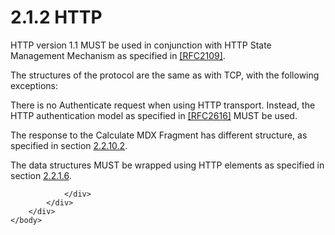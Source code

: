 <html dir="LTR" xmlns:mshelp="http://msdn.microsoft.com/mshelp" xmlns:ddue="http://ddue.schemas.microsoft.com/authoring/2003/5" xmlns:xlink="http://www.w3.org/1999/xlink" xmlns:tool="http://www.microsoft.com/tooltip">
    <head>
        <meta http-equiv="Content-Type" content="text/html; CHARSET=utf-8"></meta>
        <meta name="save" content="history"></meta>
        <title>2.1.2 HTTP</title>
        <xml>
            <mshelp:toctitle title="2.1.2 HTTP"></mshelp:toctitle>
            <mshelp:rltitle title="[MS-SSAS8]: HTTP"></mshelp:rltitle>
            <mshelp:keyword index="A" term="52457140-43c9-4e21-b694-1c87ecc51533"></mshelp:keyword>
            <mshelp:attr name="DCSext.ContentType" value="open specification"></mshelp:attr>
            <mshelp:attr name="AssetID" value="52457140-43c9-4e21-b694-1c87ecc51533"></mshelp:attr>
            <mshelp:attr name="TopicType" value="kbRef"></mshelp:attr>
            <mshelp:attr name="DCSext.Title" value="[MS-SSAS8]: HTTP" />
        </xml>
    </head>
    <body>
        <div id="header">
            <h1 class="heading">2.1.2 HTTP</h1>
        </div>
        <div id="mainSection">
            <div id="mainBody">
                <div id="allHistory" class="saveHistory"></div>
                <div id="sectionSection0" class="section" name="collapseableSection">
                    

<p>HTTP version 1.1 MUST be used in conjunction with HTTP State
Management Mechanism as specified in <a href="https://go.microsoft.com/fwlink/?LinkId=90315">[RFC2109]</a>.</p>

<p>The structures of the protocol are the same as with TCP,
with the following exceptions:</p>

<p>There is no Authenticate request when using HTTP transport.
Instead, the HTTP authentication model as specified in <a href="https://go.microsoft.com/fwlink/?LinkId=90372">[RFC2616]</a> MUST be used.</p>

<p>The response to the Calculate MDX Fragment has different
structure, as specified in section <a href="9d2042b9-5ccb-410d-aa66-4201d1fd5d64.html">2.2.10.2</a>.</p>

<p>The data structures MUST be wrapped using HTTP elements as
specified in section <a href="a1f5ccfa-35e3-4052-ae96-ca61dd271ee0.html">2.2.1.6</a>.</p>


                </div>
            </div>
        </div>
    </body>
</html>